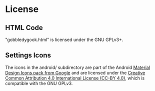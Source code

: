# License

## HTML Code

"gobbledygook.html" is licensed under the GNU GPLv3+.

## Settings Icons

The icons in the android/ subdirectory are part of the Android
[Material Design Icons pack from Google](https://github.com/google/material-design-icons.git)
and are licensed under the
[Creative Common Attribution 4.0 International License (CC-BY 4.0)](http://creativecommons.org/licenses/by/4.0/), which is compatible with the GNU GPLv3.
